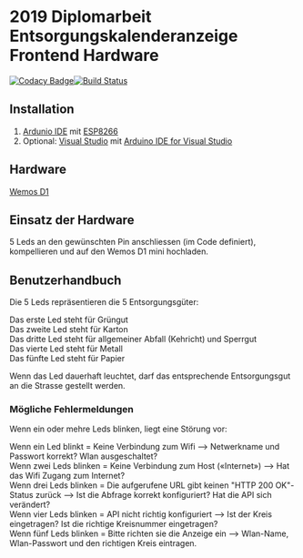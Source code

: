 # 2019 Diplomarbeit Entsorgungskalenderanzeige Frontend Hardware

[![Codacy Badge](https://api.codacy.com/project/badge/Grade/48996164b9b44c15b973e77259bd9aa2)](https://app.codacy.com/app/christianpetri/2019_Diplomarbeit_Entsorgungskalenderanzeige_Hardware?utm_source=github.com&utm_medium=referral&utm_content=christianpetri/2019_Diplomarbeit_Entsorgungskalenderanzeige_Hardware&utm_campaign=Badge_Grade_Settings)[![Build Status](https://travis-ci.com/christianpetri/2019_Diplomarbeit_Entsorgungskalenderanzeige_Frontend.svg?branch=master)](https://travis-ci.com/christianpetri/2019_Diplomarbeit_Entsorgungskalenderanzeige_Frontend)

## Installation
1.  [Ardunio IDE](https://www.arduino.cc/en/main/software) mit [ESP8266](https://github.com/esp8266/Arduino)  
2.  Optional: [Visual Studio](https://visualstudio.microsoft.com/de/downloads/) mit [Arduino IDE for Visual Studio](https://marketplace.visualstudio.com/items?itemName=VisualMicro.ArduinoIDEforVisualStudio)

## Hardware
[Wemos D1](https://wiki.wemos.cc/products:d1:d1_mini)  

## Einsatz der Hardware

5 Leds an den gewünschten Pin anschliessen (im Code definiert), kompellieren und auf den Wemos D1 mini hochladen.

## Benutzerhandbuch

Die 5 Leds repräsentieren die 5 Entsorgungsgüter:

Das erste Led steht für Grüngut  
Das zweite Led steht für Karton  
Das dritte Led steht für allgemeiner Abfall (Kehricht) und Sperrgut  
Das vierte Led steht für Metall  
Das fünfte Led steht für Papier  

Wenn das Led dauerhaft leuchtet, darf das entsprechende Entsorgungsgut an die Strasse gestellt werden.

### Mögliche Fehlermeldungen

Wenn ein oder mehre Leds blinken, liegt eine Störung vor:

Wenn ein Led blinkt = Keine Verbindung zum Wifi --> Netwerkname und Passwort korrekt?  Wlan ausgeschaltet?  
Wenn zwei Leds blinken = Keine Verbindung zum Host («Internet») --> Hat das Wifi Zugang zum Internet?  
Wenn drei Leds blinken = Die aufgerufene URL gibt keinen "HTTP 200 OK"-Status zurück --> Ist die Abfrage korrekt konfiguriert? Hat die API sich verändert?  
Wenn vier Leds blinken = API nicht richtig konfiguriert --> Ist der Kreis eingetragen? Ist die richtige Kreisnummer eingetragen?  
Wenn fünf Leds blinken = Bitte richten sie die Anzeige ein --> Wlan-Name, Wlan-Passwort und den richtigen Kreis eintragen.  
